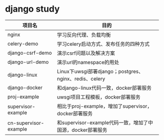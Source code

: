 # django study

| 项目名           | 目的                                                   |
| ---------------- | ------------------------------------------------------ |
| nginx            | 学习反向代理、负载均衡                                 |
| celery-demo      | 学习celery启动方式、发布任务的四种方式                 |
| django-csrf-demo | 演示csrf问题以及解决方案                               |
| django-url-demo  | 演示url的namespace的用处                               |
| django-linux     | Linux下uwsgi部署django；postgres、nginx、redis、celery |
| django-docker    | 和django-linux代码一致，docker部署服务                 |
| proj-example    | uwsgi项目工程模板，docker部署服务                 |
| supervisor-example    | 相比于proj-example，增加了supervisor，docker部署服务                 |
| cn-supervisor-example    | 和supervisor-example代码一致，增加了中国源，docker部署服务                 |


